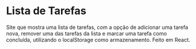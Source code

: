 # Lista de Tarefas
Site que mostra uma lista de tarefas, com a opção de adicionar uma tarefa nova, remover uma das tarefas da lista e marcar uma tarefa como concluída, utilizando o localStorage como armazenamento. Feito em React.

